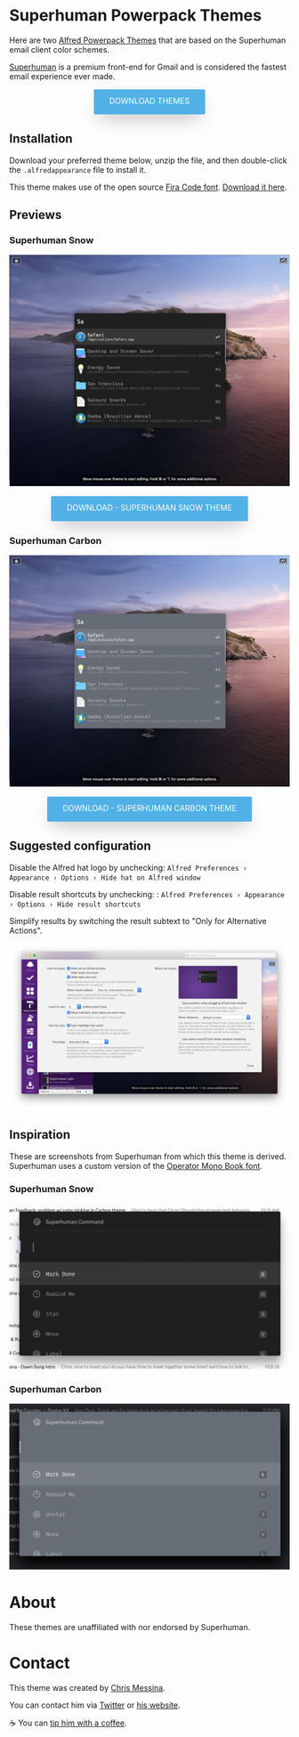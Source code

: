 <style>
  .button {
    -webkit-user-select: none;
  	-moz-user-select: none;
  	-ms-user-select: none;
  	user-select: none;
  	display: inline-block;
  	height: calc(7 * 6px + 3px);
  	margin: 1px 0 2px;
  	padding: 0 28px;
  	text-align: center;
  	background: #51b1e7;
  	box-shadow: 0 14px 34px -10px rgba(0,0,0,.15), 0 14px 34px -10px rgba(0,0,0,.15);
  	transition: .5s;
    border-radius: 2px;
  	text-decoration: none;
  	cursor: pointer;
  	white-space: nowrap;
  	outline: 0;
    color: #fff;
    text-transform: uppercase;
	   line-height: 42px;
  }
  .button:hover, .button:focus {
  	box-shadow: 0 14px 40px -10px rgba(0,0,0,.35), 0 14px 40px -10px rgba(0,0,0,.35);
    font-weight: normal;
    color: #fff;
  }
  .button:visited {
    color: #fff;
  }
</style>

# Superhuman Powerpack Themes

Here are two [Alfred Powerpack Themes](https://www.alfredapp.com/help/appearance/) that are based on the Superhuman email client color schemes.

[Superhuman](https://superhuman.com/) is a premium front-end for Gmail and is considered the fastest email experience ever made.

<p align="center">
  <a href="https://github.com/chrismessina/alfred-app/raw/master/themes/superhuman/Superhuman%20Themes%20for%20Alfred.zip" class="button">
    Download Themes
  </a>
</p>

## Installation

Download your preferred theme below, unzip the file, and then double-click the `.alfredappearance` file to install it.

This theme makes use of the open source [Fira Code font](https://github.com/tonsky/FiraCode/). [Download it here](https://github.com/tonsky/FiraCode/releases).


## Previews

### Superhuman Snow

[![Superhuman Snow - Alfred Theme Preview](./assets/superhuman-snow.png)](./assets/superhuman-snow.png)

<p align="center">
  <a href="https://github.com/chrismessina/alfred-app/raw/master/themes/superhuman/Superhuman%20Snow.zip" class="button">
    Download - Superhuman Snow Theme
  </a>
</p>

### Superhuman Carbon

[![Superhuman Carbon - Alfred Theme Preview](./assets/superhuman-carbon.png)](./assets/superhuman-carbon.png)

<p align="center">
  <a href="https://github.com/chrismessina/alfred-app/raw/master/themes/superhuman/Superhuman%20Carbon.zip" class="button">
    Download - Superhuman Carbon Theme
  </a>
</p>


## Suggested configuration

Disable the Alfred hat logo by unchecking: `Alfred Preferences › Appearance › Options › Hide hat on Alfred window`

Disable result shortcuts by unchecking: : `Alfred Preferences › Appearance › Options › Hide result shortcuts`

Simplify results by switching the result subtext to "Only for Alternative Actions".

[![Alfred Appearance Options](./assets/alfred-appearance-options.png)](./assets/alfred-appearance-options.png)


## Inspiration

These are screenshots from Superhuman from which this theme is derived. Superhuman uses a custom
version of the [Operator Mono Book font](https://www.typography.com/fonts/operator/styles/operatormono).

### Superhuman Snow

[![Superhuman Snow Source](./assets/superhuman-snow-source.png)](./assets/superhuman-snow-source.png)


### Superhuman Carbon

[![Superhuman Snow Source](./assets/superhuman-carbon-source.png)](./assets/superhuman-carbon-source.png)


# About

These themes are unaffiliated with nor endorsed by Superhuman.


# Contact

This theme was created by [Chris Messina](https://chrismessina.me).

You can contact him via [Twitter](https://twitter.com/@chrismessina) or [his website](https://chrismessina.me/contact).

☕ You can [tip him with a coffee](https://ko-fi.com/chris).
